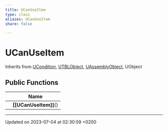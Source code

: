 ```yaml
---
title: UCanUseItem
type: class
aliases: UCanUseItem
share: false

---
```


# UCanUseItem





Inherits from [UCondition](/docs/SDK/Source/Classes/classUCondition.md), [UTBLObject](/docs/SDK/Source/Classes/classUTBLObject.md), [UAssemblyObject](/docs/SDK/Source/Classes/classUAssemblyObject.md), UObject

## Public Functions

|                | Name           |
| -------------- | -------------- |
| | **[[UCanUseItem]]**() |

-------------------------------

Updated on 2023-07-04 at 02:30:59 +0200